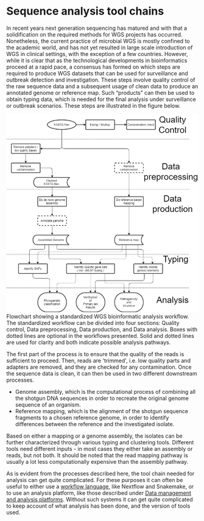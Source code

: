 # Sequence analysis tool chains

In recent years next generation sequencing has matured and with that a
solidification on the required methods for WGS projects has occurred.
Nonetheless, the current practice of microbial WGS is mostly confined to the
academic world, and has not yet resulted in large scale introduction of WGS in
clinical settings, with the exception of a few countries. However, while it is
clear that as the technological developments in bioinformatics proceed at a
rapid pace, a consensus has formed on which steps are required to produce WGS
datasets that can be used for surveillance and outbreak detection and
investigation. These steps involve quality control of the raw sequence data and
a subsequent usage of clean data to produce an annotated genome or reference
map. Such “products” can then be used to obtain typing data, which is needed for
the final analysis under surveillance or outbreak scenarios. These steps are
illustrated in the figure below.

![](20200924_NGS_analysis_flow_chart.png)  
Flowchart showing a standardized WGS bioinformatic analysis workflow. The standardized workflow can be divided into four sections: Quality control, Data preprocessing, Data production, and Data analysis. Boxes with dotted lines are optional in the workflows presented. Solid and dotted lines are used for clarity and both indicate possible analysis pathways. 

The first part of the process is to ensure that the quality of the reads is
sufficient to proceed. Then, reads are 'trimmed', i.e. low quality parts
and adapters are removed, and they are checked for any contamination. Once the sequence data is clean, it can then be used in two different downstream processes.

- Genome assembly, which is the computational process of combining all the
shotgun DNA sequences in order to recreate the original genome sequence of an
organism.
- Reference mapping, which is the alignment of the shotgun sequence
fragments to a chosen reference genome, in order to identify differences between
the reference and the investigated isolate.

Based on either a mapping or a genome assembly, the isolates can be
further characterized through various typing and clustering tools. Different
tools need different inputs - in most cases they either take an assembly or
reads, but not both. It should be noted that the read mapping pathway is
usually a lot less computationally expensive than the assembly pathway.

As is evident from the processes described here, the tool chain needed for
analysis can get quite complicated. For these purposes it can often be useful
to either use a [workflow language](../Compute/dsl.md), like Nextflow and Snakemake, or to use
an analysis platform, like those described under
[Data management and analysis platforms](../Compute/dmaps.md).
Without such systems it can get quite complicated to keep account of what
analysis has been done, and the version of tools used.  
